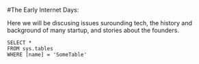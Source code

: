 #The Early Internet Days:


Here we will be discusing issues surounding tech, the history and background of many startup, and stories about the founders.

 ```tsql
 SELECT *
 FROM sys.tables
 WHERE [name] = 'SomeTable'
 ```
